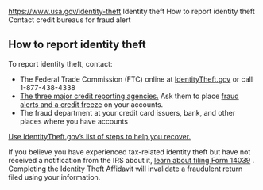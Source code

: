 

https://www.usa.gov/identity-theft
Identity theft
How to report identity theft
Contact credit bureaus for fraud alert

**How to report identity theft**
--------------------------------

To report identity theft, contact:

* The Federal Trade Commission (FTC) online at
  [IdentityTheft.gov](https://www.identitytheft.gov/)
  or call 1-877-438-4338
* [The three major credit reporting agencies.](https://www.identitytheft.gov/#/CreditBureauContacts)
  Ask them to place
  [fraud alerts and a credit freeze](https://www.consumerfinance.gov/ask-cfpb/what-do-i-do-if-i-think-i-have-been-a-victim-of-identity-theft-en-31/)
  on your accounts.
* The fraud department at your credit card issuers, bank, and other places where you have accounts

[Use IdentityTheft.gov’s list of steps to help you recover.](https://www.identitytheft.gov/#/Steps)

If you believe you have experienced tax-related identity theft but have not received a notification from the IRS about it,
[learn about filing Form 14039](https://www.irs.gov/newsroom/when-to-file-an-identity-theft-affidavit)
. Completing the Identity Theft Affidavit will invalidate a fraudulent return filed using your information.
